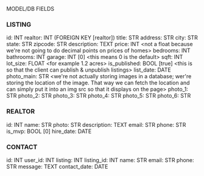 MODEL/DB FIELDS

### LISTING
id: INT
realtor: INT (FOREIGN KEY [realtor]) <every listing will need a realtor assigned to it>
title: STR
address: STR
city: STR
state: STR
zipcode: STR
description: TEXT <a text field is different because it is a little longer>
price: INT <not a float because we're not going to do decimal points on prices of homes>
bedrooms: INT
bathrooms: INT
garage: INT [0] <this means 0 is the default>
sqft: INT
lot_size: FLOAT <for example 1.2 acres>
is_published: BOOL [true] <this is so that the client can publish & unpublish listings>
list_date: DATE
photo_main: STR <we're not actually storing images in a database; wer're storing the location of the image. That way we can fetch the location and can simply put it into an img src so that it displays on the page>
photo_1: STR
photo_2: STR
photo_3: STR
photo_4: STR
photo_5: STR
photo_6: STR

### REALTOR
id: INT <all tables will have an id>
name: STR
photo: STR
description: TEXT
email: STR
phone: STR <phone numbers should always be strings>
is_mvp: BOOL [0] <this is the seller of the month>
hire_date: DATE

### CONTACT
id: INT
user_id: INT
listing: INT
listing_id: INT
name: STR
email: STR
phone: STR
message: TEXT
contact_date: DATE